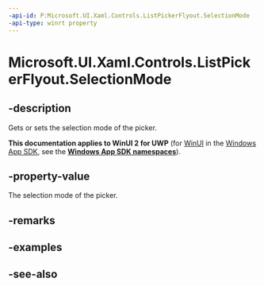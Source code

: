 ```yaml
---
-api-id: P:Microsoft.UI.Xaml.Controls.ListPickerFlyout.SelectionMode
-api-type: winrt property
---
```


<!-- Property syntax
public Windows.UI.Xaml.Controls.ListPickerFlyoutSelectionMode SelectionMode { get;  set; }
-->

# Microsoft.UI.Xaml.Controls.ListPickerFlyout.SelectionMode

## -description
Gets or sets the selection mode of the picker.

**This documentation applies to WinUI 2 for UWP** (for [WinUI](/windows/apps/winui/winui3/) in the [Windows App SDK](/windows/apps/windows-app-sdk/), see the **[Windows App SDK namespaces](/windows/windows-app-sdk/api/winrt/)**).

## -property-value
The selection mode of the picker.

## -remarks

## -examples

## -see-also
